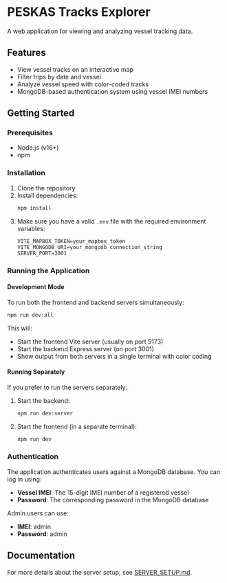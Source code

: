 # PESKAS Tracks Explorer

A web application for viewing and analyzing vessel tracking data.

## Features

- View vessel tracks on an interactive map
- Filter trips by date and vessel
- Analyze vessel speed with color-coded tracks
- MongoDB-based authentication system using vessel IMEI numbers

## Getting Started

### Prerequisites

- Node.js (v16+)
- npm

### Installation

1. Clone the repository
2. Install dependencies:
   ```bash
   npm install
   ```
3. Make sure you have a valid `.env` file with the required environment variables:
   ```
   VITE_MAPBOX_TOKEN=your_mapbox_token
   VITE_MONGODB_URI=your_mongodb_connection_string
   SERVER_PORT=3001
   ```

### Running the Application

#### Development Mode

To run both the frontend and backend servers simultaneously:

```bash
npm run dev:all
```

This will:
- Start the frontend Vite server (usually on port 5173)
- Start the backend Express server (on port 3001)
- Show output from both servers in a single terminal with color coding

#### Running Separately

If you prefer to run the servers separately:

1. Start the backend:
   ```bash
   npm run dev:server
   ```

2. Start the frontend (in a separate terminal):
   ```bash
   npm run dev
   ```

### Authentication

The application authenticates users against a MongoDB database. You can log in using:

- **Vessel IMEI**: The 15-digit IMEI number of a registered vessel
- **Password**: The corresponding password in the MongoDB database

Admin users can use:
- **IMEI**: admin
- **Password**: admin

## Documentation

For more details about the server setup, see [SERVER_SETUP.md](./SERVER_SETUP.md).
